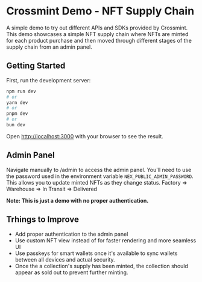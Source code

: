 # Crossmint Demo - NFT Supply Chain

A simple demo to try out different APIs and SDKs provided by Crossmint. This demo showcases a simple NFT supply chain where NFTs are minted for each product purchase and then moved through different stages of the supply chain from an admin panel.

## Getting Started

First, run the development server:

```bash
npm run dev
# or
yarn dev
# or
pnpm dev
# or
bun dev
```

Open [http://localhost:3000](http://localhost:3000) with your browser to see the result.

## Admin Panel

Navigate manually to /admin to access the admin panel. You'll need to use the password used in the environment variable `NEX_PUBLIC_ADMIN_PASSWORD`. This allows you to update minted NFTs as they change status. Factory => Warehouse => In Transit => Delivered

__Note: This is just a demo with no proper authentication.__

## Trhings to Improve

- Add proper authentication to the admin panel
- Use custom NFT view instead of <CrossmintNFTCollectionView> for faster rendering and more seamless UI
- Use passkeys for smart wallets once it's available to sync wallets between all devices and actual security.
- Once the a collection's supply has been minted, the collection should appear as sold out to prevent further minting.
